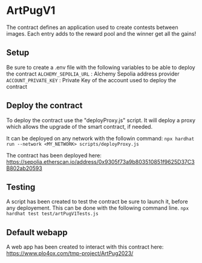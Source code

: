# ArtPugV1

The contract defines an application used to create contests between images.
Each entry adds to the reward pool and the winner get all the gains!

## Setup

Be sure to create a .env file with the following variables to be able to deploy the contract
`ALCHEMY_SEPOLIA_URL` : Alchemy Sepolia address provider
`ACCOUNT_PRIVATE_KEY` : Private Key of the account used to deploy the contract

## Deploy the contract

To deploy the contract use the "deployProxy.js" script. 
It will deploy a proxy which allows the upgrade of the smart contract, if needed.

It can be deployed on any network with the followin command:
`npx hardhat run --network <MY_NETWORK> scripts/deployProxy.js`

The contract has been deployed here:
https://sepolia.etherscan.io/address/0x9305f73a9b803510851f9625D37C3B802ab20593

## Testing

A script has been created to test the contract be sure to launch it, before any deployement.
This can be done with the following command line.
`npx hardhat test test/artPugV1Tests.js`

## Default webapp

A web app has been created to interact with this contract here:
https://www.plo4ox.com/tmp-project/ArtPug2023/